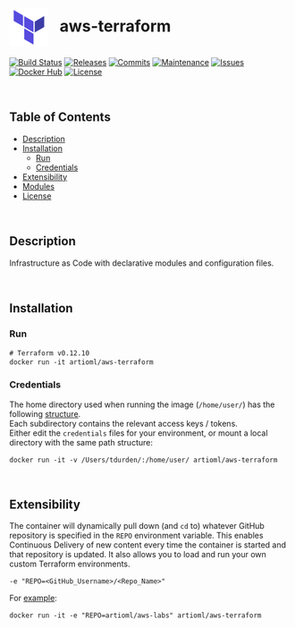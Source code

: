 # <img align="center" src="img/terraform.svg" width="70">&nbsp;&nbsp; aws-terraform
[![Build Status](https://img.shields.io/travis/com/ArtiomL/aws-terraform/develop.svg)](https://travis-ci.com/ArtiomL/aws-terraform)
[![Releases](https://img.shields.io/github/release/ArtiomL/aws-terraform.svg)](https://github.com/ArtiomL/aws-terraform/releases)
[![Commits](https://img.shields.io/github/commits-since/ArtiomL/aws-terraform/latest.svg?label=commits%20since)](https://github.com/ArtiomL/aws-terraform/commits/master)
[![Maintenance](https://img.shields.io/maintenance/yes/2019.svg)](https://github.com/ArtiomL/aws-terraform/graphs/code-frequency)
[![Issues](https://img.shields.io/github/issues/ArtiomL/aws-terraform.svg)](https://github.com/ArtiomL/aws-terraform/issues)
[![Docker Hub](https://img.shields.io/docker/pulls/artioml/aws-terraform.svg)](https://hub.docker.com/r/artioml/aws-terraform/)
[![License](https://img.shields.io/badge/license-MIT-blue.svg)](/LICENSE)

&nbsp;&nbsp;

## Table of Contents
- [Description](#description)
- [Installation](#installation)
	- [Run](#run)
	- [Credentials](#credentials)
- [Extensibility](#extensibility)
- [Modules](#modules)
- [License](LICENSE)

&nbsp;&nbsp;

## Description

Infrastructure as Code with declarative modules and configuration files.

&nbsp;&nbsp;

## Installation

### Run
```shell
# Terraform v0.12.10
docker run -it artioml/aws-terraform

```

### Credentials
The home directory used when running the image (`/home/user/`) has the following [structure](.creds).  
Each subdirectory contains the relevant access keys / tokens.  
Either edit the `credentials` files for your environment, or mount a local directory with the same path structure:

```
docker run -it -v /Users/tdurden/:/home/user/ artioml/aws-terraform
```

&nbsp;&nbsp;

## Extensibility
The container will dynamically pull down (and `cd` to) whatever GitHub repository is specified in the `REPO` environment variable. This enables Continuous Delivery of new content every time the container is started and that repository is updated. It also allows you to load and run your own custom Terraform environments.

```shell
-e "REPO=<GitHub_Username>/<Repo_Name>"
```
For [example](https://github.com/ArtiomL/aws-labs):
```shell
docker run -it -e "REPO=artioml/aws-labs" artioml/aws-terraform
```

&nbsp;&nbsp;


